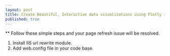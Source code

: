 ```yaml
---
layout: post
title: Create Beautiful, Interactive data visualizations using Plotly in Python
published: true
---
```


** Follow these simple steps and your page refresh issue will be resolved.

  1. Install IIS url rewrite module.
  2. Add web.config file in your code base.
 
 <?xml version="1.0" encoding="utf-8"?> 
  <configuration>
      <system.webServer>
          <rewrite>
              <rules> 
                  <rule name="Main Rule" stopProcessing="true">
                      <match url=".*" />
                      <conditions logicalGrouping="MatchAll">
                          <add input="{REQUEST_FILENAME}" matchType="IsFile" negate="true" />                                 
                          <add input="{REQUEST_FILENAME}" matchType="IsDirectory" negate="true" />
                      </conditions>
                      <action type="Rewrite" url="/" />
                    </rule>
              </rules>
          </rewrite>
      </system.webServer>
  </configuration>




